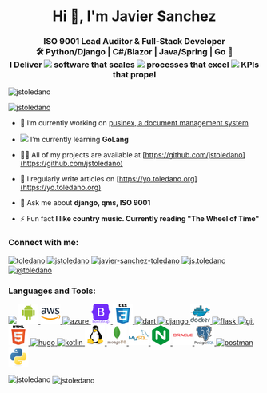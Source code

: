 <h1 align="center">Hi 👋, I'm Javier Sanchez</h1>
<h3 align="center">
  ISO 9001 Lead Auditor & Full-Stack Developer  <br />
🛠️ Python/Django | C#/Blazor | Java/Spring | Go 🚀 <br />
<strong>I Deliver</strong> <img src="https://img.icons8.com/fluency/24/000000/code.png"/> software that scales 
<img src="https://img.icons8.com/color/24/000000/gear.png"/> processes that excel 
<img src="https://img.icons8.com/dusk/24/000000/statistics.png"/> KPIs that propel  
</h3>

<p align="left"> <img src="https://komarev.com/ghpvc/?username=jstoledano&label=Profile%20views&color=0e75b6&style=flat" alt="jstoledano" /> </p>

<p align="left"> <a href="https://twitter.com/jstoledano" target="blank"><img src="https://img.shields.io/twitter/follow/jstoledano?logo=twitter&style=for-the-badge" alt="jstoledano" /></a> </p>

- 🔭 I’m currently working on [pusinex, a document management system](https://github.com/jstoledano/pusinex)

- <img src="https://cdn.jsdelivr.net/gh/devicons/devicon/icons/go/go-original.svg" height=20px /> I’m currently learning **GoLang**

- 👨‍💻 All of my projects are available at [https://github.com/jstoledano](https://github.com/jstoledano)

- 📝 I regularly write articles on [https://yo.toledano.org](https://yo.toledano.org)

- 💬 Ask me about **django, qms, ISO 9001**

- ⚡ Fun fact **I like country music. Currently reading "The Wheel of Time"**

<h3 align="left">Connect with me:</h3>
<p align="left">
<a href="https://dev.to/toledano" target="blank"><img align="center" src="https://raw.githubusercontent.com/rahuldkjain/github-profile-readme-generator/master/src/images/icons/Social/devto.svg" alt="toledano" height="30" width="40" /></a>
<a href="https://twitter.com/jstoledano" target="blank"><img align="center" src="https://raw.githubusercontent.com/rahuldkjain/github-profile-readme-generator/master/src/images/icons/Social/twitter.svg" alt="jstoledano" height="30" width="40" /></a>
<a href="https://linkedin.com/in/javier-sanchez-toledano" target="blank"><img align="center" src="https://raw.githubusercontent.com/rahuldkjain/github-profile-readme-generator/master/src/images/icons/Social/linked-in-alt.svg" alt="javier-sanchez-toledano" height="30" width="40" /></a>
<a href="https://fb.com/js.toledano" target="blank"><img align="center" src="https://raw.githubusercontent.com/rahuldkjain/github-profile-readme-generator/master/src/images/icons/Social/facebook.svg" alt="js.toledano" height="30" width="40" /></a>
<a href="https://medium.com/@toledano" target="blank"><img align="center" src="https://raw.githubusercontent.com/rahuldkjain/github-profile-readme-generator/master/src/images/icons/Social/medium.svg" alt="@toledano" height="30" width="40" /></a>
</p>

<h3 align="left">Languages and Tools:</h3>
<p align="left"> 
  <img src="https://cdn.jsdelivr.net/gh/devicons/devicon/icons/go/go-original.svg" height=40px /> 
  <a href="https://developer.android.com" target="_blank" rel="noreferrer"> <img src="https://raw.githubusercontent.com/devicons/devicon/master/icons/android/android-original-wordmark.svg" alt="android" width="40" height="40"/> </a> <a href="https://aws.amazon.com" target="_blank" rel="noreferrer"> <img src="https://raw.githubusercontent.com/devicons/devicon/master/icons/amazonwebservices/amazonwebservices-original-wordmark.svg" alt="aws" width="40" height="40"/> </a> <a href="https://azure.microsoft.com/en-in/" target="_blank" rel="noreferrer"> <img src="https://www.vectorlogo.zone/logos/microsoft_azure/microsoft_azure-icon.svg" alt="azure" width="40" height="40"/> </a> <a href="https://getbootstrap.com" target="_blank" rel="noreferrer"> <img src="https://raw.githubusercontent.com/devicons/devicon/master/icons/bootstrap/bootstrap-plain-wordmark.svg" alt="bootstrap" width="40" height="40"/> </a> <a href="https://www.w3schools.com/css/" target="_blank" rel="noreferrer"> <img src="https://raw.githubusercontent.com/devicons/devicon/master/icons/css3/css3-original-wordmark.svg" alt="css3" width="40" height="40"/> </a> <a href="https://dart.dev" target="_blank" rel="noreferrer"> <img src="https://www.vectorlogo.zone/logos/dartlang/dartlang-icon.svg" alt="dart" width="40" height="40"/> </a> <a href="https://www.djangoproject.com/" target="_blank" rel="noreferrer"> <img src="https://cdn.worldvectorlogo.com/logos/django.svg" alt="django" width="40" height="40"/> </a> <a href="https://www.docker.com/" target="_blank" rel="noreferrer"> <img src="https://raw.githubusercontent.com/devicons/devicon/master/icons/docker/docker-original-wordmark.svg" alt="docker" width="40" height="40"/> </a> <a href="https://flask.palletsprojects.com/" target="_blank" rel="noreferrer"> <img src="https://www.vectorlogo.zone/logos/pocoo_flask/pocoo_flask-icon.svg" alt="flask" width="40" height="40"/> </a> <a href="https://git-scm.com/" target="_blank" rel="noreferrer"> <img src="https://www.vectorlogo.zone/logos/git-scm/git-scm-icon.svg" alt="git" width="40" height="40"/> </a> <a href="https://www.w3.org/html/" target="_blank" rel="noreferrer"> <img src="https://raw.githubusercontent.com/devicons/devicon/master/icons/html5/html5-original-wordmark.svg" alt="html5" width="40" height="40"/> </a> <a href="https://gohugo.io/" target="_blank" rel="noreferrer"> <img src="https://api.iconify.design/logos-hugo.svg" alt="hugo" width="40" height="40"/> </a> <a href="https://kotlinlang.org" target="_blank" rel="noreferrer"> <img src="https://www.vectorlogo.zone/logos/kotlinlang/kotlinlang-icon.svg" alt="kotlin" width="40" height="40"/> </a> <a href="https://www.linux.org/" target="_blank" rel="noreferrer"> <img src="https://raw.githubusercontent.com/devicons/devicon/master/icons/linux/linux-original.svg" alt="linux" width="40" height="40"/> </a> <a href="https://www.mongodb.com/" target="_blank" rel="noreferrer"> <img src="https://raw.githubusercontent.com/devicons/devicon/master/icons/mongodb/mongodb-original-wordmark.svg" alt="mongodb" width="40" height="40"/> </a> <a href="https://www.mysql.com/" target="_blank" rel="noreferrer"> <img src="https://raw.githubusercontent.com/devicons/devicon/master/icons/mysql/mysql-original-wordmark.svg" alt="mysql" width="40" height="40"/> </a> <a href="https://www.nginx.com" target="_blank" rel="noreferrer"> <img src="https://raw.githubusercontent.com/devicons/devicon/master/icons/nginx/nginx-original.svg" alt="nginx" width="40" height="40"/> </a> <a href="https://www.oracle.com/" target="_blank" rel="noreferrer"> <img src="https://raw.githubusercontent.com/devicons/devicon/master/icons/oracle/oracle-original.svg" alt="oracle" width="40" height="40"/> </a> <a href="https://www.postgresql.org" target="_blank" rel="noreferrer"> <img src="https://raw.githubusercontent.com/devicons/devicon/master/icons/postgresql/postgresql-original-wordmark.svg" alt="postgresql" width="40" height="40"/> </a> <a href="https://postman.com" target="_blank" rel="noreferrer"> <img src="https://www.vectorlogo.zone/logos/getpostman/getpostman-icon.svg" alt="postman" width="40" height="40"/> </a> <a href="https://www.python.org" target="_blank" rel="noreferrer"> <img src="https://raw.githubusercontent.com/devicons/devicon/master/icons/python/python-original.svg" alt="python" width="40" height="40"/> </a> </p>

<p><img align="left" src="https://github-readme-stats.vercel.app/api/top-langs?username=jstoledano&show_icons=true&locale=en&layout=compact" alt="jstoledano" /></p>

<p>&nbsp;<img align="center" src="https://github-readme-stats.vercel.app/api?username=jstoledano&show_icons=true&locale=en" alt="jstoledano" /></p>

